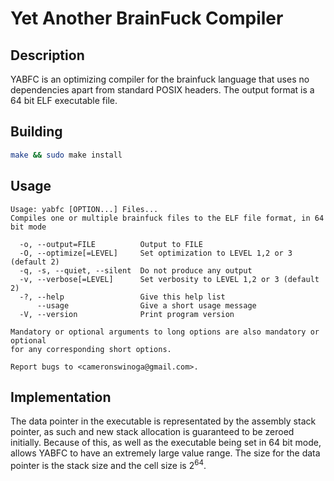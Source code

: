 # **Y**et **A**nother **B**rain**F**uck **C**ompiler

## Description
YABFC is an optimizing compiler for the brainfuck language that uses no dependencies apart from standard POSIX headers.
The output format is a 64 bit ELF executable file.

## Building
``` BASH
make && sudo make install
```

## Usage
``` Text
Usage: yabfc [OPTION...] Files...
Compiles one or multiple brainfuck files to the ELF file format, in 64 bit mode

  -o, --output=FILE          Output to FILE
  -O, --optimize[=LEVEL]     Set optimization to LEVEL 1,2 or 3 (default 2)
  -q, -s, --quiet, --silent  Do not produce any output
  -v, --verbose[=LEVEL]      Set verbosity to LEVEL 1,2 or 3 (default 2)
  -?, --help                 Give this help list
      --usage                Give a short usage message
  -V, --version              Print program version

Mandatory or optional arguments to long options are also mandatory or optional
for any corresponding short options.

Report bugs to <cameronswinoga@gmail.com>.
```

## Implementation
The data pointer in the executable is representated by the assembly stack pointer, as such and new stack allocation is guaranteed to be zeroed initially.  Because of this, as well as the executable being set in 64 bit mode, allows YABFC to have an extremely large value range.  The size for the data pointer is the stack size and the cell size is 2<sup>64</sup>.
